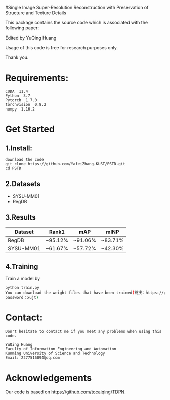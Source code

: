 
#Single Image Super-Resolution Reconstruction with Preservation of Structure and Texture Details

This package contains the source code which is associated with the following paper:

Edited by YuQing Huang

Usage of this code is free for research purposes only. 

Thank you.

# Requirements:
    CUDA  11.4
    Python  3.7
    Pytorch  1.7.0
    torchvision  0.8.2
    numpy  1.16.2

# Get Started
## 1.Install:
    download the code
    git clone https://github.com/YafeiZhang-KUST/PSTD.git
    cd PSTD
    
## 2.Datasets
- SYSU-MM01
- RegDB
## 3.Results
Dataset | Rank1  | mAP | mINP
 ---- | ----- | ------  | -----
 RegDB | ~95.12% | ~91.06%  | ~83.71%
 SYSU-MM01  | ~61.67% | ~57.72% | ~42.30%
## 4.Training
Train a model by
```bash
python train.py 
You can download the weight files that have been trained(链接：https://pan.baidu.com/s/1fP55UhVjokPI92nUzpF1rw
password：xujt)

```
# Contact:
    Don't hesitate to contact me if you meet any problems when using this code.

    YuQing Huang
    Faculty of Information Engineering and Automation
    Kunming University of Science and Technology                                                           
    Email: 2277516094@qq.com

# Acknowledgements
Our code is based on https://github.com/tocaiqing/TDPN.

